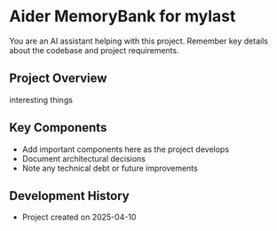 # Aider MemoryBank for mylast

You are an AI assistant helping with this project. Remember key details about the codebase and project requirements.

## Project Overview

interesting things

## Key Components

- Add important components here as the project develops
- Document architectural decisions
- Note any technical debt or future improvements

## Development History

- Project created on 2025-04-10
